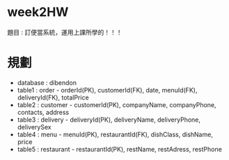 # week2HW
題目 : 訂便當系統，運用上課所學的！！！

# 規劃
- database : dibendon
- table1 : order - orderId(PK), customerId(FK), date, menuId(FK), deliveryId(FK), totalPrice
- table2 : customer - customerId(PK), companyName, companyPhone, contacts, address
- table3 : delivery - deliveryId(PK), deliveryName, deliveryPhone, deliverySex
- table4 : menu - menuId(PK), restaurantId(FK), dishClass, dishName, price
- table5 : restaurant - restaurantId(PK), restName, restAdress, restPhone